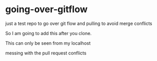 # going-over-gitflow
just a test repo to go over git flow and pulling to avoid merge conflicts


So I am going to add this after you clone. 

This can only be seen from my localhost 

messing with the pull request conflicts 
